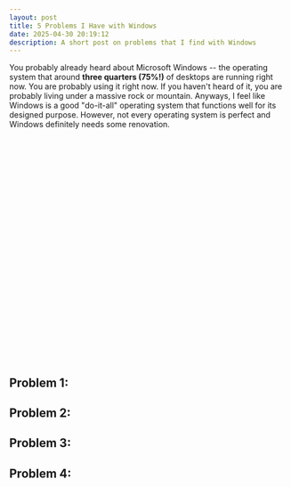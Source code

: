 ```yaml
---
layout: post
title: 5 Problems I Have with Windows
date: 2025-04-30 20:19:12
description: A short post on problems that I find with Windows
---
```

You probably already heard about Microsoft Windows -- the operating system that around <strong>three quarters (75%!)</strong> of desktops are running right now. You are probably using it right now. If you haven't heard of it, you are probably living under a massive rock or mountain. Anyways, I feel like Windows is a good "do-it-all" operating system that functions well for its designed purpose. However, not every operating system is perfect and Windows definitely needs some renovation. 

<div id="desktop-os_combined-ww-monthly-202409-202509" style="display: flex; justify-content: center; height: 400px;"></div><script type="text/javascript" src="https://www.statcounter.com/js/fusioncharts.js"></script><script type="text/javascript" src="https://gs.statcounter.com/chart.php?desktop-os_combined-ww-monthly-202409-202509&chartWidth=600"></script>

## Problem 1: 
### 
## Problem 2: 
### 
## Problem 3: 
### 
## Problem 4: 
###
